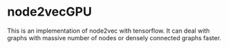 # node2vecGPU
This is an implementation of node2vec with tensorflow. It can deal with graphs with massive number of nodes or densely connected graphs faster.

